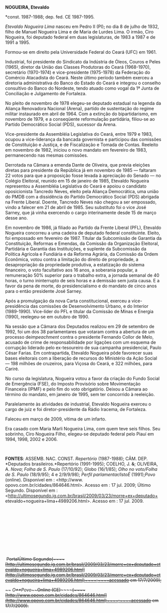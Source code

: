 **NOGUEIRA, Etevaldo**

\*const. 1987-1988; dep. fed. CE 1987-1995.

*Etevaldo Nogueira Lima* nasceu em Pedro II (PI)~~,~~ no dia 8 de julho
de 1932, filho de Manuel Nogueira Lima e de Maria de Lurdes Lima. O
irmão, Ciro Nogueira, foi deputado federal em duas legislaturas, de 1983
a 1987 e de 1991 a 1995.

Formou-se em direito pela Universidade Federal do Ceará (UFC) em 1961.

Industrial, foi presidente do Sindicato da Indústria de Óleos, Couros e
Peles (1965), diretor da União das Classes Produtoras do Ceará
(1968-1970), secretário (1970-1974) e vice-presidente (1975-1978) da
Federação do Comércio Atacadista do Ceará. Neste último período também
exerceu a diretoria administrativa do Banco do Estado do Ceará e
integrou o conselho consultivo do Banco do Nordeste, tendo atuado como
vogal da 1ª Junta de Conciliação e Julgamento de Fortaleza.

No pleito de novembro de 1978 elegeu-se deputado estadual na legenda da
Aliança Renovadora Nacional (Arena), partido de sustentação do regime
militar instaurado em abril de 1964. Com a extinção do bipartidarismo,
em novembro de 1979, e a conseqüente reformulação partidária, filiou-se
ao Partido Democrático Social (PDS), sucessor da Arena.

Vice-presidente da Assembléia Legislativa do Ceará, entre 1979 e 1983,
ocupou a vice-liderança da bancada governista e participou das comissões
de Constituição e Justiça, e de Fiscalização e Tomada de Contas.
Reeleito em novembro de 1982, iniciou o novo mandato em fevereiro de
1983, permanecendo nas mesmas comissões.

Derrotada na Câmara a emenda Dante de Oliveira, que previa eleições
diretas para presidente da República já em novembro de 1985 — faltaram
22 votos para que a proposição fosse levada à apreciação do Senado — no
Colégio Eleitoral, reunido em 15 de janeiro de 1985, Etevaldo Nogueira
representou a Assembléia Legislativa do Ceará e apoiou o candidato
oposicionista Tancredo Neves, eleito pela Aliança Democrática, uma união
do PMDB com a dissidência do Partido Democrático Social (PDS) abrigada
na Frente Liberal. Doente, Tancredo Neves não chegou a ser empossado,
vindo a falecer em 21 de abril de 1985. Seu substituto foi o vice José
Sarney, que já vinha exercendo o cargo interinamente desde 15 de março
desse ano.

Em novembro de 1986, já filiado ao Partido da Frente Liberal (PFL),
Etevaldo Nogueira concorreu a uma cadeira de deputado federal
constituinte. Eleito, foi empossado em fevereiro de 1987. Titular da
Subcomissão de Garantia da Constituição, Reformas e Emendas, da Comissão
da Organização Eleitoral, Partidária e Garantia das Instituições, e
suplente da Subcomissão da Política Agrícola e Fundiária e da Reforma
Agrária, da Comissão da Ordem Econômica, votou contra a limitação do
direito de propriedade, a desapropriação da propriedade produtiva, a
estatização do sistema financeiro, o voto facultativo aos 16 anos, a
soberania popular, a remuneração 50% superior para o trabalho extra, a
jornada semanal de 40 horas, o turno ininterrupto de seis horas e a
demissão sem justa causa. E a favor da pena de morte, do
presidencialismo e do mandato de cinco anos para o então presidente José
Sarney.

Após a promulgação da nova Carta constitucional, exerceu a
vice-presidência das comissões de Desenvolvimento Urbano, e do Interior
(1989-1990). Vice-líder do PFL e titular da Comissão de Minas e Energia
(1990), reelegeu-se em outubro de 1990.

Na sessão que a Câmara dos Deputados realizou em 29 de setembro de 1992,
foi um dos 38 parlamentares que votaram contra a abertura de um processo
de*impeachment* contra o presidente Fernando Collor de Melo, acusado de
crime de responsabilidade por ligações com um esquema de corrupção
liderado pelo ex-tesoureiro de sua campanha presidencial, Paulo César
Farias. Em contrapartida, Etevaldo Nogueira pôde favorecer suas bases
eleitorais com a liberação de recursos do Ministério da Ação Social —
198 milhões de cruzeiros, para Viçosa do Ceará, e 322 milhões, para
Cariré.

No curso da legislatura, Nogueira votou a favor da criação do Fundo
Social de Emergência (FSE), do Imposto Provisório sobre Movimentação
Financeira (IPMF) e pelo fim do voto obrigatório. Deixou a Câmara ao
término do mandato, em janeiro de 1995, sem ter concorrido à reeleição.

Paralelamente às atividades de industrial, Etevaldo Nogueira exerceu o
cargo de juiz e foi diretor-presidente da Rádio Iracema, de Fortaleza.

Faleceu em março de 2009, vítima de um infarto.

Era casado com Maria Marli Nogueira Lima, com quem teve seis filhos. Seu
sobrinho, Ciro Nogueira Filho, elegeu-se deputado federal pelo Piauí em
1994, 1998, 2002 e 2006.

 

**FONTES**: ASSEMB. NAC. CONST. *Repertório* (1987-1988); CÂM. DEP.
*Deputados brasileiros.*Repertório (1991-1995); COELHO, J. ~~&~~;
OLIVEIRA, A. *Nova*; *Folha de S. Paulo* (17/10/92); Globo (16/1/85);
*Olho no voto/Folha de S. Paulo* (18/9/95); 4 e 2/9/9/98); *Perfil
parlamentar/IstoÉ* (1991);*Povo* (online). Disponível em : \<http://www.
opovo.com.br/cidades/864646.html\>. Acesso em : 17 jul. 2009; Último
Segundo. Disponível em :
\<http://ultimosegundo.ig.com.br/brasil/2009/03/23/morre+ex+deputado+
etevaldo+nogueira+lima+4989206.html\>. Acesso em : 17 jul. 2009.

 

 

 

 

 

 ~~Portal~~~~Último
Segundo~~~~(~~~~[http://ultimosegundo.ig.com.br/brasil/2009/03/23/morre+ex+deputado+etevaldo+nogueira+lima+4989206.html](http://ultimosegundo.ig.com.br/brasil/2009/03/23/morre+ex+deputado+etevaldo+nogueira+lima+4989206.html)~~~~;~~~~acessado
em 17/7/2009);~~

*~~ O~~**~~Povo~~*~~Online
(CE)~~~~~~~~(~~~~[http://www.opovo.com.br/cidades/864646.html](http://www.opovo.com.br/cidades/864646.html)~~~~;~~~~acessado
em 17/7/2009).~~

 
